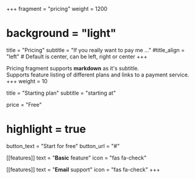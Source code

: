+++
fragment = "pricing"
weight = 1200
# background = "light"

title = "Pricing"
subtitle = "If you really want to pay me ..."
#title_align = "left" # Default is center, can be left, right or center
+++

Pricing fragment supports **markdown** as it's subtitle.  
Supports feature listing of different plans and links to a payment service.
+++
weight = 10

title = "Starting plan"
subtitle = "starting at"

price = "Free"

# highlight = true

button_text = "Start for free"
button_url = "#"

[[features]]
text = "**Basic** feature"
icon = "fas fa-check"

[[features]]
text = "**Email** support"
icon = "fas fa-check"
+++
